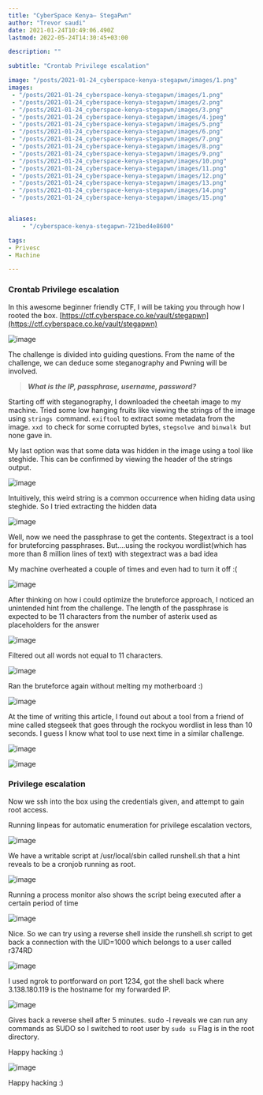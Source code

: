 ```yaml
---
title: "CyberSpace Kenya— StegaPwn"
author: "Trevor saudi"
date: 2021-01-24T10:49:06.490Z
lastmod: 2022-05-24T14:30:45+03:00

description: ""

subtitle: "Crontab Privilege escalation"

image: "/posts/2021-01-24_cyberspace-kenya-stegapwn/images/1.png" 
images:
 - "/posts/2021-01-24_cyberspace-kenya-stegapwn/images/1.png"
 - "/posts/2021-01-24_cyberspace-kenya-stegapwn/images/2.png"
 - "/posts/2021-01-24_cyberspace-kenya-stegapwn/images/3.png"
 - "/posts/2021-01-24_cyberspace-kenya-stegapwn/images/4.jpeg"
 - "/posts/2021-01-24_cyberspace-kenya-stegapwn/images/5.png"
 - "/posts/2021-01-24_cyberspace-kenya-stegapwn/images/6.png"
 - "/posts/2021-01-24_cyberspace-kenya-stegapwn/images/7.png"
 - "/posts/2021-01-24_cyberspace-kenya-stegapwn/images/8.png"
 - "/posts/2021-01-24_cyberspace-kenya-stegapwn/images/9.png"
 - "/posts/2021-01-24_cyberspace-kenya-stegapwn/images/10.png"
 - "/posts/2021-01-24_cyberspace-kenya-stegapwn/images/11.png"
 - "/posts/2021-01-24_cyberspace-kenya-stegapwn/images/12.png"
 - "/posts/2021-01-24_cyberspace-kenya-stegapwn/images/13.png"
 - "/posts/2021-01-24_cyberspace-kenya-stegapwn/images/14.png"
 - "/posts/2021-01-24_cyberspace-kenya-stegapwn/images/15.png"


aliases:
    - "/cyberspace-kenya-stegapwn-721bed4e8600"

tags:
- Privesc
- Machine

---
```


### Crontab Privilege escalation

In this awesome beginner friendly CTF, I will be taking you through how I rooted the box. [https://ctf.cyberspace.co.ke/vault/stegapwn](https://ctf.cyberspace.co.ke/vault/stegapwn)

![image](/posts/2021-01-24_cyberspace-kenya-stegapwn/images/1.png#layoutTextWidth)


The challenge is divided into guiding questions. From the name of the challenge, we can deduce some steganography and Pwning will be involved.
> **_What is the IP, passphrase, username, password?_**

Starting off with steganography, I downloaded the cheetah image to my machine. Tried some low hanging fruits like viewing the strings of the image using `strings `command. `exiftool` to extract some metadata from the image. `xxd `to check for some corrupted bytes, `stegsolve `and `binwalk `but none gave in.

My last option was that some data was hidden in the image using a tool like steghide. This can be confirmed by viewing the header of the strings output.

![image](/posts/2021-01-24_cyberspace-kenya-stegapwn/images/2.png#layoutTextWidth)


Intuitively, this weird string is a common occurrence when hiding data using steghide. So I tried extracting the hidden data

![image](/posts/2021-01-24_cyberspace-kenya-stegapwn/images/3.png#layoutTextWidth)


Well, now we need the passphrase to get the contents. Stegextract is a tool for bruteforcing passphrases. But….using the rockyou wordlist(which has more than 8 million lines of text) with stegextract was a bad idea

My machine overheated a couple of times and even had to turn it off :(

![image](/posts/2021-01-24_cyberspace-kenya-stegapwn/images/4.jpeg#layoutTextWidth)


After thinking on how i could optimize the bruteforce approach, I noticed an unintended hint from the challenge. The length of the passphrase is expected to be 11 characters from the number of asterix used as placeholders for the answer

![image](/posts/2021-01-24_cyberspace-kenya-stegapwn/images/5.png#layoutTextWidth)


Filtered out all words not equal to 11 characters.

![image](/posts/2021-01-24_cyberspace-kenya-stegapwn/images/6.png#layoutTextWidth)


Ran the bruteforce again without melting my motherboard :)

![image](/posts/2021-01-24_cyberspace-kenya-stegapwn/images/7.png#layoutTextWidth)


At the time of writing this article, I found out about a tool from a friend of mine called stegseek that goes through the rockyou wordlist in less than 10 seconds. I guess I know what tool to use next time in a similar challenge.

![image](/posts/2021-01-24_cyberspace-kenya-stegapwn/images/8.png#layoutTextWidth)

![image](/posts/2021-01-24_cyberspace-kenya-stegapwn/images/9.png#layoutTextWidth)


### Privilege escalation

Now we ssh into the box using the credentials given, and attempt to gain root access.

Running linpeas for automatic enumeration for privilege escalation vectors,

![image](/posts/2021-01-24_cyberspace-kenya-stegapwn/images/10.png#layoutTextWidth)


We have a writable script at /usr/local/sbin called runshell.sh that a hint reveals to be a cronjob running as root.

![image](/posts/2021-01-24_cyberspace-kenya-stegapwn/images/11.png#layoutTextWidth)


Running a process monitor also shows the script being executed after a certain period of time

![image](/posts/2021-01-24_cyberspace-kenya-stegapwn/images/12.png#layoutTextWidth)


Nice. So we can try using a reverse shell inside the runshell.sh script to get back a connection with the UID=1000 which belongs to a user called r374RD

![image](/posts/2021-01-24_cyberspace-kenya-stegapwn/images/13.png#layoutTextWidth)


I used ngrok to portforward on port 1234, got the shell back where 3.138.180.119 is the hostname for my forwarded IP.

![image](/posts/2021-01-24_cyberspace-kenya-stegapwn/images/14.png#layoutTextWidth)


Gives back a reverse shell after 5 minutes. sudo -l reveals we can run any commands as SUDO so I switched to root user by `sudo su` Flag is in the root directory.

Happy hacking :)

![image](/posts/2021-01-24_cyberspace-kenya-stegapwn/images/15.png#layoutTextWidth)


Happy hacking :)